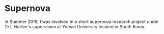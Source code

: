# Supernova
In Summer 2019, I was involved in a short supernova research project under Dr.L'Huillier's supervision at Yonsei University located in South Korea.
